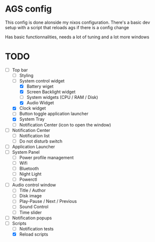 # AGS config
This config is done alonside my nixos configuration. 
There's a basic dev setup with a script that reloads ags if there is a config change

Has basic functionnalities, needs a lot of tuning and a lot more windows

# TODO
- [ ] Top bar
  -  [ ] Styling
  - [ ] System control widget
    - [x] Battery wiget
    - [x] Screen Backlight widget
    - [ ] System widgets (CPU / RAM / Disk)
    - [x] Audio Widget
  - [x] Clock widget
  - [ ] Button toggle application launcher
  - [x] System Tray
  - [ ] Notification Center (icon to open the window)
- [ ] Notification Center 
  - [ ] Notification list
  - [ ] Do not disturb switch
- [ ] Application Launcher
- [ ] System Panel
  - [ ] Power profile management
  - [ ] Wifi
  - [ ] Bluetooth
  - [ ] Night Light
  - [ ] Powerctl
- [ ] Audio control window
  - [ ] Title / Author
  - [ ] Disk image
  - [ ] Play-Pause / Next / Previous
  - [ ] Sound Control
  - [ ] Time slider
- [ ] Notification popups
- [ ] Scripts
  - [ ] Notification tests
  - [x] Reload scripts
